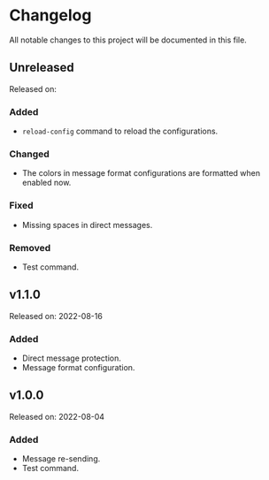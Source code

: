 # Changelog
All notable changes to this project will be documented in this file.

## Unreleased
Released on:
### Added
- `reload-config` command to reload the configurations.
### Changed
- The colors in message format configurations are formatted when enabled now.
### Fixed
- Missing spaces in direct messages.
### Removed
- Test command.

## v1.1.0
Released on: 2022-08-16
### Added
- Direct message protection.
- Message format configuration.

## v1.0.0
Released on: 2022-08-04
### Added
- Message re-sending.
- Test command.
